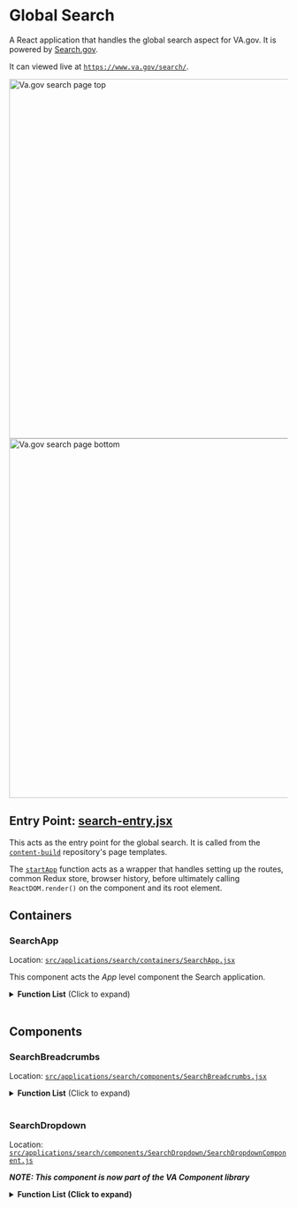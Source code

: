 # Global Search
A React application that handles the global search aspect for VA.gov. It is powered by [Search.gov](https://www.search.gov). 

It can viewed live at [`https://www.va.gov/search/`](https://www.va.gov/search/).

<img style="width: 650px;" src="https://user-images.githubusercontent.com/17163973/160684398-fd1e46f8-fbb2-4eab-9f88-c2cccbe475a6.png" alt="Va.gov search page top"/>

<img style="width: 650px;" src="https://user-images.githubusercontent.com/17163973/160931470-7785e527-8443-47c6-a64c-902908fd014b.png" alt="Va.gov search page bottom"/>

## Entry Point: [search-entry.jsx](https://github.com/department-of-veterans-affairs/vets-website/blob/master/src/applications/search/search-entry.jsx)
This acts as the entry point for the global search. It is called from the [`content-build`](https://github.com/department-of-veterans-affairs/content-build) repository's page templates. 

The [`startApp`](https://github.com/department-of-veterans-affairs/vets-website/blob/master/src/platform/startup/index.js) function acts as a wrapper that handles setting up the routes, common Redux store, browser history, before ultimately calling `ReactDOM.render()` on the component and its root element. 

## Containers
### SearchApp
Location: [`src/applications/search/containers/SearchApp.jsx`](https://github.com/department-of-veterans-affairs/vets-website/blob/master/src/applications/search/containers/SearchApp.jsx)

This component acts the *App* level component the Search application.

<details>
  <summary><strong>Function List</strong> (Click to expand)</summary><br>
  <table>
    <thead>
      <tr>
        <th>Function Name</th>
        <th>Description</th>
      </tr>
    </thead>
    <tbody>
      <tr>
        <td><code>constructor</code></td>
        <td>Initializes the search state from the Redux state.</td>
      </tr>
      <tr>
        <td><code>componentDidMount</code></td>
        <td>If there was was a URL search query, then immediately hit the search API to load results.</td>
      </tr>
      <tr>
        <td><code>componentDidUpdate</code></td>
        <td>Checks to see if there are new search results. If so, sets the focus on the results section.</td>
      </tr>
      <tr>
        <td><code>handlePageChange</code></td>
        <td>Updates the page state triggered by the Pagination component. A callback function calls `handleSearch` once the page has been updated.</td>
      </tr>
      <tr>
        <td><code>handleSearch</code></td>
        <td>Checks if the query has changed from the URL or user input, updates the URL and fetches new search results based on URL query or user input.</td>
      </tr>
      <tr>
        <td><code>updateQueryInfo</code></td>
        <td>Updates the page, current search results, and typeahead state.</td>
      </tr>
      <tr>
        <td><code>updateURL</code></td>
        </td>
        <td>Uses the router from the props to update the URL search query.</td>
      </tr>
      <tr>
        <td><code>onSearchResultClick</code></td>
        <td>Called when a search result is clicked. This handles tracking the click on whether this is a <i>Best Bet</i> result or a regular result and records the event for analytics.</td>
      </tr>
      <tr>
        <td><code>onInputSubmit</code></td>
        <td>On <i>Search</i> button click, fetches search results, updates the query information, and updates the URL parameters.</td>
      </tr>
      <tr>
        <td><code>handleInputChange</code></td>
        <td>Updates the <code>userinput</code> state from the text input box.</td>
      </tr>
      <tr>
        <td><code>onSuggestionSubmit</code></td>
        <td>On typeahead suggestion click, fetches search results, updates the query information, and updates the URL parameters.</td>
      </tr>
      <tr>
        <td><code>fetchSuggestions</code></td>
        <td>Fetches and returns sorted typeahead suggestions for the search dropdown. If fetch fails, logs the error in Sentry.</td>
      </tr>
      <tr>
        <td><code>renderResults</code></td>
        <td>Returns a JSX fragment containing the Search Dropdown component, results information, recommended results (<i>Best Bets</i>), and results list. If search fails due to server issues, returns the Search Dropdown component and an error message.</td>
      </tr>
      <tr>
        <td><code>renderRecommendedResults</code></td>
        <td>Returns a JSX fragment containing the recommended results (<i>Best Bets</i>). This is displayed under the results information.</td>
      </tr>
      <tr>
        <td><code>renderResultsInformation</code></td>
        <td>Returns a JSX fragment containing the results information. (<i>Example: 'Showing 1-10 of 999 results for "health"</i>).</td>
      </tr>
      <tr>
        <td><code>renderResultsList</code></td>
        <td>Returns a JSX fragment containing a list of web results, if available. If not, returns a message that no results were found.</td>
      </tr>
      <tr>
        <td><code>renderWebResult</code></td>
        <td>Returns a JSX fragment containing an individual web results.</td>
      </tr>
      <tr>
        <td><code>render</code></td>
        <td>Renders entire search app including search breadcrumbs, search results, and VA search tools on the right sidebar.</td>
      </tr>
    </tbody>
  </table>
</details>
<br>

## Components
### SearchBreadcrumbs
Location: [`src/applications/search/components/SearchBreadcrumbs.jsx`](https://github.com/department-of-veterans-affairs/vets-website/blob/master/src/applications/search/components/SearchBreadcrumbs.jsx)

<details>
  <summary><strong>Function List</strong> (Click to expand)</summary><br>
  <table>
    <thead>
      <tr>
        <th>Function Name</th>
        <th>Description</th>
      </tr>
    </thead>
    <tbody>
      <tr>
        <td><code>componentDidMount</code></td>
        <td>Sets the focus on the breadcrumb based on ID.</td>
      </tr>
      <tr>
        <td><code>getBreadcrumbs</code></td>
        <td>Returns a static array of <code>a</code> tags containing the Home(root) breadcrumb and the Search breadcrumb.</td>
      </tr>
      <tr>
        <td><code>render</code></td>
        <td>Returns a JSX fragment of a VA Breadcrumb component with the search breadcrumb array as a child.</td>
      </tr>
    </tbody>
  </table>
</details>
<br>

### SearchDropdown
Location: [`src/applications/search/components/SearchDropdown/SearchDropdownComponent.js`](https://github.com/department-of-veterans-affairs/vets-website/blob/master/src/applications/search/components/SearchDropdown/SearchDropdownComponent.js)

<i><strong>NOTE<strong>: This component is now part of the VA Component library</i>
  
<details>
  <summary><strong>Function List</strong> (Click to expand)</summary><br>
  <table>
    <thead>
      <tr>
        <th>Function Name</th>
        <th>Description</th>
      </tr>
    </thead>
    <tbody>
      <tr>
        <td><code>componentDidMount</code></td>
        <td>Fetches the suggestions for the starting input value.</td>
      </tr>
      <tr>
        <td><code>componentDidUpdate</code></td>
        <td>When the input value changes, calls the prop function to bubble up its value to the parent component</td>
      </tr>
      <tr>
        <td><code>componentWillUnmount</code></td>
        <td>Clear the timeouts for fetch suggestions and updating A11y timeout on unmount.</td>
      </tr>
      <tr>
        <td><code>formatSuggestion</code></td>
        <td>Formats the suggestion text so that the suggested part is <strong>bold</strong></td>
      </tr>
      <tr>
        <td><code>handleInputChange</code></td>
        <td>Updates the <code>inputValue</code> state and sets the active index to <code>undefined</code></td>
      </tr>
      <tr>
        <td><code>fetchSuggestions</code></td>
        <td>Sets the <code>fetchingSuggestions</code> state to true, calls prop <code>fetchSuggestions</code> function, and updates the suggestions state.</td>
      </tr>
      <tr>
        <td><code>onInputBlur</code></td>
        <td>Handles the blur logic for the input.</td>
      </tr>
      <tr>
        <td><code>focusIndex</code></td>
        <td>Handles focusing on the currently selected index in the suggestions.</td>
      </tr>
      <tr>
        <td><code>onKeyDown</code></td>
        <td>Handler for all keypress logic for the dropdown component.</td>
      </tr>
      <tr>
        <td><code>onOptionClick</code></td>
        <td>Handler for choosing one of the dropdown options. If <code>submitOnClick</code> is enabled, initiates <code>onSuggestionSubmit</code>. If not, then select the option and close the dropdown.</td>
      </tr>
      <tr>
        <td><code>selectOption</code></td>
        <td>Updates the state for <code>inputValue</code> with the suggested option, clears the activeIndex, and saves the suggestions.</td>
      </tr>
      <tr>
        <td><code>setA11yDescriptionFlag</code></td>
        <td>Sets the A11y description flag in the session storage and updates the <code>displayA11yDescriptionFlag</code> with the same value.</td>
      </tr>
      <tr>
        <td><code>updateMenuState</code></td>
        <td>Updates whether the menu is open or closed and refocus the menu if called for.</td>
      </tr>
      <tr>
        <td><code>clearSuggestions</code></td>
        <td>Clears the suggestions and saved suggestions from the state.</td>
      </tr>
      <tr>
        <td><code>saveSuggestions</code></td>
        <td>Saves the suggestions in the state.</td>
      </tr>
      <tr>
        <td><code>handleButtonShift</code></td>
        <td>Handles shift tabbing to reset the suggestions list.</td>
      </tr>
      <tr>
        <td><code>setA11yStatusMessage</code></td>
        <td>Derives the A11y status message for screen readers.</td>
      </tr>
      <tr>
        <td><code>render</code></td>
        <td>Renders the <code>SearchDropdown</code> component.</td>
      </tr>
    </tbody>
  </table>
  </details>
